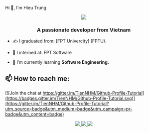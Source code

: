 Hi 👋, I'm Hieu Trung</h1>
<p align="center"><img src="https://img.icons8.com/color/48/000000/vietnam-circular.png"/></p>
<h3 align="center">A passionate developer from Vietnam </h3>


- ✍ I graduated from: [FPT Univercity] (FPTU).

- 🌱 I interned at: FPT Software

- 🌱 I’m currently learning **Software Engineering.**



## 📫 How to reach me:

[![Join the chat at https://gitter.im/TienNHM/Github-Profile-Tutorial](https://badges.gitter.im/TienNHM/Github-Profile-Tutorial.svg)](https://gitter.im/TienNHM/Github-Profile-Tutorial?utm_source=badge&utm_medium=badge&utm_campaign=pr-badge&utm_content=badge)

<p align="center">
  <a href="https://www.facebook.com/profile.php?id=100007756279091" alt="Facebook">
    <img src="https://img.icons8.com/fluent/48/000000/facebook-new.png" target="_blank" />
  </a> 
  <a href="https://github.com/dinone10" alt="Github">
    <img src="https://img.icons8.com/fluent/48/000000/github.png"/>
  <a href="mailto:ht10102001@gmail.com" alt="Email">
    <img src="https://img.icons8.com/fluent/48/000000/mailing.png"/>
  </a>
</p>

